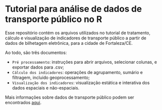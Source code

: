 # Tutorial para análise de dados de transporte público no R

Esse repositório contém os arquivos utilizados no tutorial de tratamento, cálculo e visualização de indicadores de transporte público a partir de dados de bilhetagem eletrônica, para a cidade de Fortaleza/CE.

Ao todo, são três documentos:

- ``Pré processamento``: instruções para abrir arquivos, selecionar colunas, e exportar dados para .csv;
- ``Cálculo dos indicadores``: operações de agrupamento, sumário e filtragem, incluido geoprocessamento; 
- ``Visualização dos indicadores``: visualização estática e interativa dos dados espaciais e não-espaciais.

Mais informações sobre dados de transporte público podem ser encontrados [aqui](https://drive.google.com/file/d/0B_DtPz7vN9LqbGZsWmlPSDYtV24xTEJJUVdKWEVTVDNmMVFZ/view).
